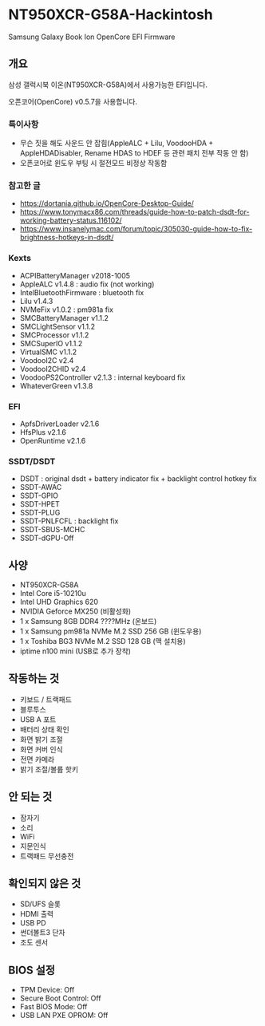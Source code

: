 # NT950XCR-G58A-Hackintosh
 Samsung Galaxy Book Ion OpenCore EFI Firmware

## 개요

삼성 갤럭시북 이온(NT950XCR-G58A)에서 사용가능한 EFI입니다.

오픈코어(OpenCore) v0.5.7을 사용합니다.

### 특이사항

- 무슨 짓을 해도 사운드 안 잡힘(AppleALC + Lilu, VoodooHDA + AppleHDADisabler, Rename HDAS to HDEF 등 관련 패치 전부 작동 안 함)
- 오픈코어로 윈도우 부팅 시 절전모드 비정상 작동함

### 참고한 글

- https://dortania.github.io/OpenCore-Desktop-Guide/
- https://www.tonymacx86.com/threads/guide-how-to-patch-dsdt-for-working-battery-status.116102/
- https://www.insanelymac.com/forum/topic/305030-guide-how-to-fix-brightness-hotkeys-in-dsdt/

### Kexts

- ACPIBatteryManager v2018-1005
- AppleALC v1.4.8 : audio fix (not working)
- IntelBluetoothFirmware : bluetooth fix
- Lilu v1.4.3
- NVMeFix v1.0.2 : pm981a fix
- SMCBatteryManager v1.1.2
- SMCLightSensor v1.1.2
- SMCProcessor v1.1.2
- SMCSuperIO v1.1.2
- VirtualSMC v1.1.2
- VoodooI2C v2.4
- VoodooI2CHID v2.4
- VoodooPS2Controller v2.1.3 : internal keyboard fix
- WhateverGreen v1.3.8

### EFI

- ApfsDriverLoader v2.1.6
- HfsPlus v2.1.6
- OpenRuntime v2.1.6

### SSDT/DSDT

- DSDT : original dsdt + battery indicator fix + backlight control hotkey fix
- SSDT-AWAC
- SSDT-GPIO
- SSDT-HPET
- SSDT-PLUG
- SSDT-PNLFCFL : backlight fix
- SSDT-SBUS-MCHC
- SSDT-dGPU-Off


## 사양

- NT950XCR-G58A
- Intel Core i5-10210u
- Intel UHD Graphics 620
- NVIDIA Geforce MX250 (비활성화)
- 1 x Samsung 8GB DDR4 ????MHz (온보드)
- 1 x Samsung pm981a NVMe M.2 SSD 256 GB (윈도우용)
- 1 x Toshiba BG3 NVMe M.2 SSD 128 GB (맥 설치용)
- iptime n100 mini (USB로 추가 장착)


## 작동하는 것

- 키보드 / 트랙패드
- 블루투스
- USB A 포트
- 배터리 상태 확인
- 화면 밝기 조절
- 화면 커버 인식
- 전면 카메라
- 밝기 조절/볼륨 핫키


## 안 되는 것

- 잠자기
- 소리
- WiFi
- 지문인식
- 트랙패드 무선충전


## 확인되지 않은 것

- SD/UFS 슬롯
- HDMI 출력
- USB PD
- 썬더볼트3 단자
- 조도 센서


## BIOS 설정

- TPM Device: Off
- Secure Boot Control: Off
- Fast BIOS Mode: Off
- USB LAN PXE OPROM: Off
